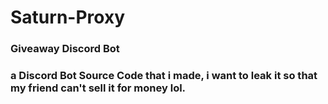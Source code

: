 # Saturn-Proxy
### Giveaway Discord Bot
### a Discord Bot Source Code that i made, i want to leak it so that my friend can't sell it for money lol.
